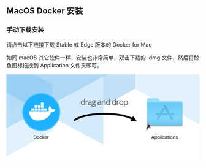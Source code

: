 ## MacOS Docker 安装

### 手动下载安装

请点击以下链接下载 Stable 或 Edge 版本的 Docker for Mac

如同 macOS 其它软件一样，安装也非常简单，双击下载的 .dmg 文件，然后将鲸鱼图标拖拽到 Application 文件夹即可。

![](../assets/2020-10-29_111948.png)